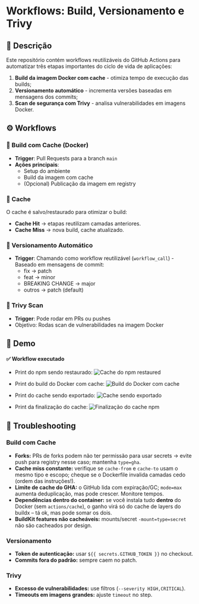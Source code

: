 # Workflows: Build, Versionamento e Trivy

## 📌 Descrição
Este repositório contém workflows reutilizáveis do GitHub Actions para automatizar três etapas importantes do ciclo de vida de aplicações: 
1. **Build da imagem Docker com cache** - otimiza tempo de execução das builds;
2. **Versionamento automático** - incrementa versões baseadas em mensagens dos commits;
3. **Scan de segurança com Trivy** - analisa vulnerabilidades em imagens Docker.

## ⚙️ Workflows
### 🔹 Build com Cache (Docker)
- **Trigger**: Pull Requests para a branch `main`
- **Ações principais**:
  - Setup do ambiente
  - Build da imagem com cache
  - (Opcional) Publicação da imagem em registry
### 🧩 Cache
O cache é salvo/restaurado para otimizar o build:
- **Cache Hit** → etapas reutilizam camadas anteriores.
- **Cache Miss** → nova build, cache atualizado.

### 🔹 Versionamento Automático
- **Trigger**: Chamando como workflow reutilizável (`workflow_call`)
-Baseado em mensagens de commit:
    - fix → patch
    - feat → minor
    - BREAKING CHANGE → major
    - outros → patch (default)

### 🔹 Trivy Scan
- **Trigger**: Pode rodar em PRs ou pushes
- Objetivo: Rodas scan de vulnerabilidades na imagem Docker

##  📸 Demo

####  ✅ Workflow executado 

- Print do npm sendo restaurado:
![Cache do npm restaured](.cache-hit-npm-restaured.png)

- Print do build do Docker com cache:
![Build do Docker com cache](.finaliz-cache-npm.png)

- Print do cache sendo exportado:
![Cache sendo exportado](.print-build-docker.png)

- Print da finalização do cache:
![Finalização do cache npm](.print-exporting-cache.png)

## 🐞 Troubleshooting

### Build com Cache
- **Forks:** PRs de forks podem não ter permissão para usar secrets → evite push para registry nesse caso; mantenha `type=gha`.
- **Cache miss constante:** verifique se `cache-from` e `cache-to` usam o mesmo tipo e escopo; cheque se o Dockerfile invalida camadas cedo (ordem das instruções!).
- **Limite de cache do GHA:** o GitHub lida com expiração/GC; `mode=max` aumenta deduplicação, mas pode crescer. Monitore tempos.
- **Dependências dentro do container:** se você instala tudo **dentro** do Docker (sem `actions/cache`), o ganho virá só do cache de layers do buildx – tá ok, mas pode somar os dois.
- **BuildKit features não cacheáveis:** mounts/secret `-mount=type=secret` não são cacheados por design.

### Versionamento
- **Token de autenticação:** usar `${{ secrets.GITHUB_TOKEN }}` no checkout.  
- **Commits fora do padrão:** sempre caem no patch.  

### Trivy
- **Excesso de vulnerabilidades:** use filtros (`--severity HIGH,CRITICAL`).  
- **Timeouts em imagens grandes:** ajuste `timeout` no step.  


